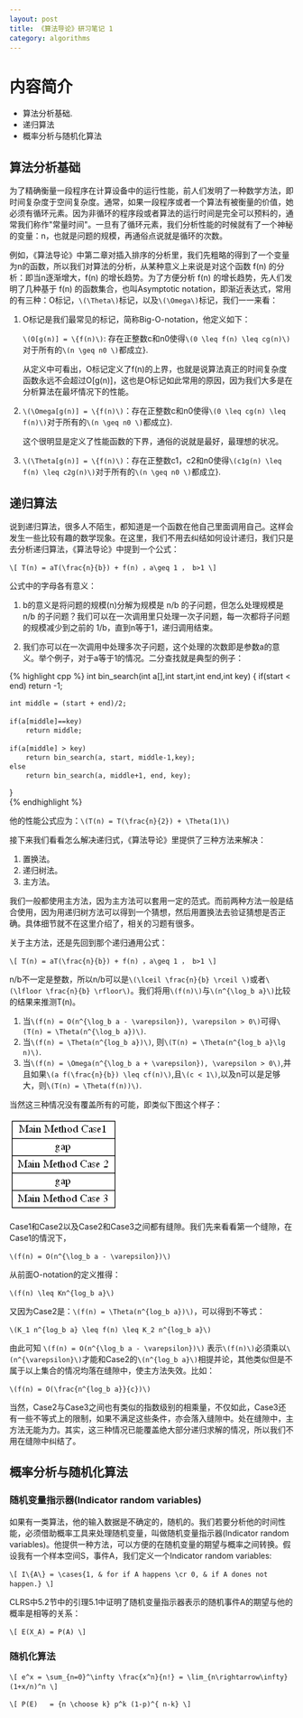 ```yaml
---
layout: post
title: 《算法导论》研习笔记 1
category: algorithms
---
```


# 内容简介 #

* 算法分析基础.
* 递归算法
* 概率分析与随机化算法


## 算法分析基础 ##

为了精确衡量一段程序在计算设备中的运行性能，前人们发明了一种数学方法，即时间复杂度于空间复杂度。通常，如果一段程序或者一个算法有被衡量的价值，她必须有循环元素。因为非循环的程序段或者算法的运行时间是完全可以预料的，通常我们称作"常量时间"。一旦有了循环元素，我们分析性能的时候就有了一个神秘的变量：n，也就是问题的规模，再通俗点说就是循环的次数。

例如，《算法导论》中第二章对插入排序的分析里，我们先粗略的得到了一个变量为n的函数，所以我们对算法的分析，从某种意义上来说是对这个函数 f(n) 的分析：即当n逐渐增大，f(n) 的增长趋势。为了方便分析 f(n) 的增长趋势，先人们发明了几种基于 f(n) 的函数集合，也叫Asymptotic notation，即渐近表达式，常用的有三种：O标记，`\(\Theta\)`标记，以及`\(\Omega\)`标记，我们一一来看：

1. O标记是我们最常见的标记，简称Big-O-notation，他定义如下：

   `\(O[g(n)] = \{f(n)\)`: 存在正整数c和n0使得`\(0 \leq f(n) \leq cg(n)\)`对于所有的`\(n \geq n0 \)`都成立}.

   从定义中可看出，O标记定义了f(n)的上界，也就是说算法真正的时间复杂度函数永远不会超过O[g(n)]，这也是O标记如此常用的原因，因为我们大多是在分析算法在最坏情况下的性能。

2. `\(\Omega[g(n)] = \{f(n)\)`：存在正整数c和n0使得`\(0 \leq cg(n) \leq f(n)\)`对于所有的`\(n \geq n0 \)`都成立}.

   这个很明显是定义了性能函数的下界，通俗的说就是最好，最理想的状况。

3. `\(\Theta[g(n)] = \{f(n)\)`：存在正整数c1，c2和n0使得`\(c1g(n) \leq f(n) \leq c2g(n)\)`对于所有的`\(n \geq n0 \)`都成立}.


## 递归算法 ##

说到递归算法，很多人不陌生，都知道是一个函数在他自己里面调用自己。这样会发生一些比较有趣的数学现象。在这里，我们不用去纠结如何设计递归，我们只是去分析递归算法，《算法导论》中提到一个公式：

`\[
T(n) = aT(\frac{n}{b}) + f(n) ，a\geq 1 ， b>1
\]`

公式中的字母各有意义：

1. b的意义是将问题的规模(n)分解为规模是 n/b 的子问题，但怎么处理规模是 n/b 的子问题？我们可以在一次调用里只处理一次子问题，每一次都将子问题的规模减少到之前的 1/b，直到n等于1，递归调用结束。

2. 我们亦可以在一次调用中处理多次子问题，这个处理的次数即是参数a的意义。举个例子，对于a等于1的情况。二分查找就是典型的例子：

{% highlight cpp %}
int bin_search(int a[],int start,int end,int key)
{
	if(start < end) return -1;     
      
	int middle = (start + end)/2;     
	
	if(a[middle]==key)     
		return middle;     
				    
	if(a[middle] > key)     
		return bin_search(a, start, middle-1,key);     
	else     
		return bin_search(a, middle+1, end, key);     
}    
{% endhighlight %}

他的性能公式应为：`\(T(n) = T(\frac{n}{2}) + \Theta(1)\)`


接下来我们看看怎么解决递归式，《算法导论》里提供了三种方法来解决：

1. 置换法。
2. 递归树法。
3. 主方法。

我们一般都使用主方法，因为主方法可以套用一定的范式。而前两种方法一般是结合使用，因为用递归树方法可以得到一个猜想，然后用置换法去验证猜想是否正确。具体细节就不在这里介绍了，相关的习题有很多。

关于主方法，还是先回到那个递归通用公式：

`\[
T(n) = aT(\frac{n}{b}) + f(n) ，a\geq 1 ， b>1
\]`

n/b不一定是整数，所以n/b可以是`\(\lceil \frac{n}{b} \rceil \)`或者`\(\lfloor \frac{n}{b} \rfloor\)`。我们将用`\(f(n)\)`与`\(n^{\log_b a}\)`比较的结果来推测T(n)。

1. 当`\(f(n) = O(n^{\log_b a - \varepsilon}), \varepsilon > 0\)`可得`\(T(n) = \Theta(n^{\log_b a})\)`.
2. 当`\(f(n) = \Theta(n^{log_b a})\)`, 则`\(T(n) = \Theta(n^{log_b a}\lg n)\)`.
3. 当`\(f(n) = \Omega(n^{\log_b a + \varepsilon}), \varepsilon > 0\)`,并且如果`\(a f(\frac{n}{b}) \leq cf(n)\)`,且`\(c < 1\)`,以及n可以是足够大，则`\(T(n) = \Theta(f(n))\)`.

当然这三种情况没有覆盖所有的可能，即类似下图这个样子：

![case graph](\images\article\main-method-case.png)

Case1和Case2以及Case2和Case3之间都有缝隙。我们先来看看第一个缝隙，在Case1的情況下，

`\(f(n) = O(n^{\log_b a - \varepsilon})\)`

从前面O-notation的定义推得：

`\(f(n) \leq Kn^{log_b a}\)`

又因为Case2是：`\(f(n) = \Theta(n^{log_b a})\)`，可以得到不等式：

`\(K_1 n^{log_b a} \leq f(n) \leq K_2 n^{log_b a}\)`

由此可知 `\(f(n) = O(n^{\log_b a - \varepsilon})\)` 表示`\(f(n)\)`必須乘以`\(n^{\varepsilon}\)`才能和Case2的`\(n^{log_b a}\)`相提并论，其他类似但是不属于以上集合的情况均落在缝隙中，使主方法失效。比如：

`\(f(n) = O(\frac{n^{log_b a}}{c})\)`

当然，Case2与Case3之间也有类似的指数级别的相乘量，不仅如此，Case3还有一些不等式上的限制，如果不满足这些条件，亦会落入缝隙中。处在缝隙中，主方法无能为力。其实，这三种情况已能覆盖绝大部分递归求解的情况，所以我们不用在缝隙中纠结了。

## 概率分析与随机化算法 ##

### 随机变量指示器(Indicator random variables) ###

如果有一类算法，他的输入数据是不确定的，随机的。我们若要分析他的时间性能，必须借助概率工具来处理随机变量，叫做随机变量指示器(Indicator random variables)。他提供一种方法，可以方便的在随机变量的期望与概率之间转换。假设我有一个样本空间S，事件A，我们定义一个Indicator random variables:

`\[
I\{A\} = \cases{1, & for if A happens \cr 0, & if A dones not happen.}
\]`

CLRS中5.2节中的引理5.1中证明了随机变量指示器表示的随机事件A的期望与他的概率是相等的关系：

`\[
E(X_A) = P(A)
\]`

### 随机化算法 ###
`\[
e^x = \sum_{n=0}^\infty \frac{x^n}{n!} = \lim_{n\rightarrow\infty} (1+x/n)^n
\]`

`\[
P(E)   = {n \choose k} p^k (1-p)^{ n-k}
\]`

